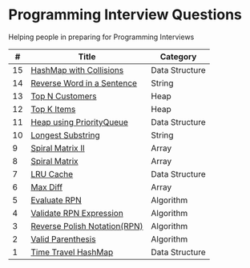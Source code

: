 Programming Interview Questions
===============================
Helping people in preparing for Programming Interviews

|#|Title|Category|
|---|-----|---------|
|15|[HashMap with Collisions](./src/datastructures/mapWithCollision)|Data Structure|
|14|[Reverse Word in a Sentence](./src/algorithms/reverseEachWord)|String|
|13|[Top N Customers](./src/heap/topNcustomers)|Heap|
|12|[Top K Items](./src/heap/topk)|Heap|
|11|[Heap using PriorityQueue](./src/datastructures/heapusingqueue)|Data Structure|
|10|[Longest Substring](./src/algorithms/longestsubstr)|String|
|9|[Spiral Matrix II](./src/array/spiralMatrixII)|Array|
|8|[Spiral Matrix](./src/array/spiralMatrix)|Array|
|7|[LRU Cache](./src/datastructures/lrucache)|Data Structure|
|6|[Max Diff](./src/array/maxdiff)|Array|
|5|[Evaluate RPN](./src/algorithms/evaluateRPN)|Algorithm|
|4|[Validate RPN Expression](./src/algorithms/validateRPN)|Algorithm|
|3|[Reverse Polish Notation(RPN)](./src/algorithms/rpn)|Algorithm|
|2|[Valid Parenthesis](./src/algorithms/validparenthesis)|Algorithm|
|1|[Time Travel HashMap](./src/datastructures/timetravelmap)|Data Structure|
